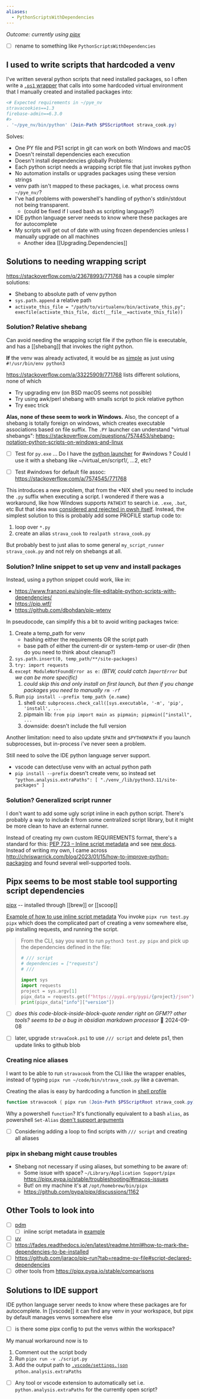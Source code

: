 ```yaml
---
aliases:
  - PythonScriptsWithDependencies
---
```

*Outcome: currently using [pipx](https://pipx.pypa.io/stable/)*
- [ ] rename to something like `PythonScriptsWithDependencies`
## I used to write scripts that hardcoded a venv

I've written several python scripts that need installed packages, so I often write a [`.ps1` wrapper](../stravaCook.ps1) that calls into some hardcoded virtual environment that I manually created and installed packages into:
```powershell
<# Expected requirements in ~/pye_nv
stravacookies==1.3
firebase-admin==6.3.0
#>
. '~/pye_nv/bin/python' (Join-Path $PSScriptRoot strava_cook.py)
```
Solves:
- One PY file and PS1 script in git can work on both Windows and macOS
- Doesn't reinstall dependencies each execution
- Doesn't install dependencies globally
Problems:
- Each python script needs a wrapping script file that just invokes python
- No automation installs or upgrades packages using these version strings
- venv path isn't mapped to these packages, i.e. what process owns `~/pye_nv/`?
- I've had problems with powershell's handling of python's stdin/stdout not being transparent.
	- (could be fixed if I used bash as scripting language?)
- IDE python language server needs to know where these packages are for autocomplete
- My scripts will get out of date with using frozen dependencies unless I manually upgrade on all machines
	- Another idea [[Upgrading.Dependencies]]

## Solutions to needing wrapping script
https://stackoverflow.com/q/23678993/771768 has a couple simpler solutions:
- Shebang to absolute path of venv python
- `sys.path.append` a relative path
- `activate_this_file = "/path/to/virtualenv/bin/activate_this.py"; execfile(activate_this_file, dict(__file__=activate_this_file))`

### Solution? Relative shebang
Can avoid needing the wrapping script file if the python file is executable, and has a [[shebang]] that invokes the right python.

**If** the venv was already activated, it would be as [simple](https://realpython.com/python-shebang/#how-can-you-define-a-portable-shebang) as just using `#!/usr/bin/env python3` 

https://stackoverflow.com/a/33225909/771768 lists different solutions, none of which 
- Try upgrading env (on BSD macOS seems not possible)
- Try using awk/perl shebang with smalls script to pick relative python
- Try exec trick

**Alas, none of these seem to work in Windows.**
Also, the concept of a shebang is totally foreign on windows, which creates executable associations based on file suffix. The `.PY` launcher can understand "virtual shebangs": https://stackoverflow.com/questions/7574453/shebang-notation-python-scripts-on-windows-and-linux
- [ ] Test for `py.exe` ... Do I have the [python launcher](https://docs.python.org/3/using/windows.html#python-launcher-for-windows) for #windows ? Could I use it with a shebang like ~/virtual_en/script1/, ...2, etc?
- [ ] Test #windows  for default file assoc: https://stackoverflow.com/a/7574545/771768 


This introduces a new problem, that from the \*NIX shell you need to include the `.py` suffix when executing a script. 
I wondered if there was a workaround, like how Windows supports `PATHEXT` to search i.e. `.exe`, `.bat`, etc
But that idea was [considered and rejected in pwsh itself]( https://github.com/PowerShell/PowerShell/issues/7755#issuecomment-461230875).
Instead, the simplest solution to this is probably add some PROFILE startup code to:
1. loop over `*.py` 
2. create an alias `strava_cook` to `realpath strava_cook.py` 

But probably best to just alias to some general `my_script_runner strava_cook.py` and not rely on shebangs at all. 

### Solution? Inline snippet to set up venv and install packages
Instead, using a python snippet could work, like in:
- https://www.franzoni.eu/single-file-editable-python-scripts-with-dependencies/
- https://pip.wtf/
- https://github.com/dbohdan/pip-wtenv

In pseudocode, can simplify this a bit to avoid writing packages twice:
1. Create a temp_path for venv
	- hashing either the requirements OR the script path
	- base path of either the current-dir or system-temp or user-dir (then do you need to think about cleanup?)
2. `sys.path.insert(0, temp_path/**/site-packages)`
3. `try: import requests`
4. `except ModuleNotFoundError as e:` *(BTW, could catch `ImportError` but we can be more specific)*
	1. *could skip this and only install on first launch, but then if you change packages you need to manually `rm -rf`* 
5. Run `pip install --prefix temp_path {e.name}`
	1. shell out: `subprocess.check_call([sys.executable, '-m', 'pip', 'install', ...`
	2. pipmain lib: `from pip import main as pipmain; pipmain(["install", ...`
	3. downside: doesn't include the full version

Another limitation: need to also update `$PATH` and `$PYTHONPATH` if you launch subprocesses, but in-process i've never seen a problem.

Still need to solve the IDE python language server support.
- vscode can detect/use venv with an actual python path
- `pip install --prefix` doesn't create venv, so instead set `"python.analysis.extraPaths": [ "./venv_/lib/python3.11/site-packages" ]`

### Solution? Generalized script runner
I don't want to add some ugly script inline in each python script. There's probably a way to include it from some centralized script library, but it might be more clean to have an external runner.

Instead of creating my own custom REQUIREMENTS format, there's a standard for this: [PEP 723 – Inline script metadata](https://peps.python.org/pep-0723/) and see [new docs](https://packaging.python.org/en/latest/specifications/inline-script-metadata/#inline-script-metadata).
Instead of writing my own, I came across http://chriswarrick.com/blog/2023/01/15/how-to-improve-python-packaging and found several well-supported tools.
## Pipx seems to be most stable tool supporting script dependencies
[pipx](https://pipx.pypa.io/stable/) -- installed through [[brew]] or [[scoop]]

[Example of how to use inline script metadata](https://pipx.pypa.io/stable/examples/#pipx-run-examples)
You invoke `pipx run test.py pipx` which  does the complicated part of creating a venv somewhere else, pip installing requests, and running the script. 

> From the CLI, say you want to run `python3 test.py pipx` and pick up the dependencies defined in the file:
> 
> ```python
> # /// script
> # dependencies = ["requests"]
> # ///
> 
> import sys
> import requests
> project = sys.argv[1]
> pipx_data = requests.get(f"https://pypi.org/pypi/{project}/json").json()
> print(pipx_data["info"]["version"])
> ```

- [ ] *does this code-block-inside-block-quote render right on GFM?? other tools? seems to be a bug in obsidian markdown processor* 🛫 2024-09-08 

- [ ] later, upgrade `stravaCook.ps1` to use `/// script` and delete ps1, then update links to github blob
### Creating nice aliases
I want to be able to run `stravacook` from the CLI like the wrapper enables, instead of typing `pipx run ~/code/bin/strava_cook.py` like a caveman.

Creating the alias is easy by hardcoding a function in [shell profile](../Microsoft.PowerShell_profile.ps1)
```powershell
function stravacook { pipx run (Join-Path $PSScriptRoot strava_cook.py) @args }
```
Why a powershell `function`? It's functionally equivalent to a bash `alias`, as powershell `Set-Alias` [doen't support arguments](https://stackoverflow.com/a/4167071/771768)

- [ ] Considering adding a loop to find scripts with `/// script` and creating all aliases

### pipx in shebang might cause troubles
- Shebang not necessary if using aliases, but something to be aware of:
	- Some issue with space? `~/Library/Application Support/pipx` https://pipx.pypa.io/stable/troubleshooting/#macos-issues
	- But! on my machine it's at `/opt/homebrew/bin/pipx`
	- https://github.com/pypa/pipx/discussions/1162

## Other Tools to look into
- [ ] [pdm](https://pdm-project.org/en/latest/)
	- [ ]  inline script metadata in [example](https://pdm-project.org/en/latest/usage/scripts/#single-file-scripts)
- [ ] [uv](https://docs.astral.sh/uv/)
- [ ] https://fades.readthedocs.io/en/latest/readme.html#how-to-mark-the-dependencies-to-be-installed
- [ ] https://github.com/jaraco/pip-run?tab=readme-ov-file#script-declared-dependencies
- [ ] other tools from https://pipx.pypa.io/stable/comparisons

## Solutions to IDE support
IDE python language server needs to know where these packages are for autocomplete.
In [[vscode]] it can find any venv in your workspace, but pipx by default manages venvs somewhere else
- [ ] is there some pipx config to put the venvs within the workspace?

My manual workaround now is to 
1. Comment out the script body
2. Run `pipx run -v ./script.py`
3. Add the output path to [`.vscode/settings.json`](../.vscode/settings.json) `pthon.analysis.extraPaths`

- [ ] Any tool or vscode extension to automatically set i.e. `python.analysis.extraPaths` for the currently open script?
